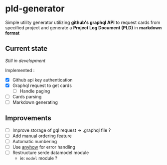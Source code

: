 # pld-generator

Simple utility generator utilizing **github's graphql API** to request cards from specified project and generate a **Project Log Document (PLD)** in **markdown format**

## Current state

*Still in development*

Implemented :

- [x] Github api key authentication
- [X] Graphql request to get cards
  - [ ] Handle paging
- [ ] Cards parsing
- [ ] Markdown generating

## Improvements

- [ ] Improve storage of gql request &rarr; .graphql file ?
- [ ] Add manual ordering feature
- [ ] Automatic numbering
- [ ] Use [anyhow](https://github.com/dtolnay/anyhow) for error handling
- [ ] Restructure serde datamodel module
    - ie: `model` module ?